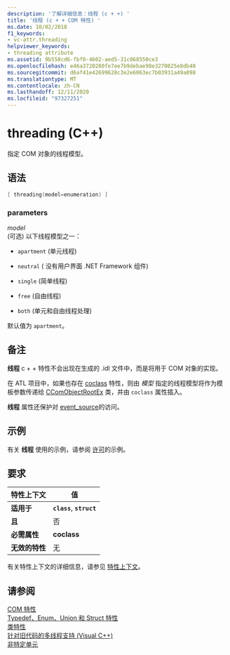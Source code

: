 ```yaml
---
description: '了解详细信息：线程 (c + +) '
title: '线程 (c + + COM 特性) '
ms.date: 10/02/2018
f1_keywords:
- vc-attr.threading
helpviewer_keywords:
- threading attribute
ms.assetid: 9b558cd6-fbf0-4602-aed5-31c068550ce3
ms.openlocfilehash: e46a3720280fe7ee7b9debae98e3270825e8db40
ms.sourcegitcommit: d6af41e42699628c3e2e6063ec7b03931a49a098
ms.translationtype: MT
ms.contentlocale: zh-CN
ms.lasthandoff: 12/11/2020
ms.locfileid: "97327251"
---
```

# <a name="threading-c"></a>threading (C++)

指定 COM 对象的线程模型。

## <a name="syntax"></a>语法

```cpp
[ threading(model=enumeration) ]
```

### <a name="parameters"></a>parameters

*model*<br/>
 (可选) 以下线程模型之一：

- `apartment` (单元线程) 

- `neutral` ( 没有用户界面 .NET Framework 组件) 

- `single` (简单线程) 

- `free` (自由线程) 

- `both` (单元和自由线程处理) 

默认值为 `apartment`。

## <a name="remarks"></a>备注

**线程** c + + 特性不会出现在生成的 .idl 文件中，而是将用于 COM 对象的实现。

在 ATL 项目中，如果也存在 [coclass](coclass.md) 特性，则由 *模型* 指定的线程模型将作为模板参数传递给 [CComObjectRootEx](../../atl/reference/ccomobjectrootex-class.md) 类，并由 `coclass` 属性插入。

**线程** 属性还保护对 [event_source](event-source.md)的访问。

## <a name="example"></a>示例

有关 **线程** 使用的示例，请参阅 [许可](licensed.md)的示例。

## <a name="requirements"></a>要求

| 特性上下文 | 值 |
|-|-|
|**适用于**|**`class`**, **`struct`**|
|**且**|否|
|**必需属性**|**coclass**|
|**无效的特性**|无|

有关特性上下文的详细信息，请参见 [特性上下文](cpp-attributes-com-net.md#contexts)。

## <a name="see-also"></a>请参阅

[COM 特性](com-attributes.md)<br/>
[Typedef、Enum、Union 和 Struct 特性](typedef-enum-union-and-struct-attributes.md)<br/>
[类特性](class-attributes.md)<br/>
[针对旧代码的多线程支持 (Visual C++)](../../parallel/multithreading-support-for-older-code-visual-cpp.md)<br/>
[非特定单元](/windows/win32/cossdk/neutral-apartments)
